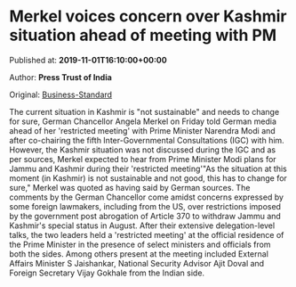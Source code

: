 
# Merkel voices concern over Kashmir situation ahead of meeting with PM

Published at: **2019-11-01T16:10:00+00:00**

Author: **Press Trust of India**

Original: [Business-Standard](https://www.business-standard.com/article/pti-stories/current-situation-in-kashmir-not-sustainable-needs-to-change-for-sure-merkel-119110101470_1.html)

The current situation in Kashmir is "not sustainable" and needs to change for sure, German Chancellor Angela Merkel on Friday told German media ahead of her 'restricted meeting' with Prime Minister Narendra Modi and after co-chairing the fifth Inter-Governmental Consultations (IGC) with him.
However, the Kashmir situation was not discussed during the IGC and as per sources, Merkel expected to hear from Prime Minister Modi plans for Jammu and Kashmir during their 'restricted meeting'"As the situation at this moment (in Kashmir) is not sustainable and not good, this has to change for sure," Merkel was quoted as having said by German sources.
The comments by the German Chancellor come amidst concerns expressed by some foreign lawmakers, including from the US, over restrictions imposed by the government post abrogation of Article 370 to withdraw Jammu and Kashmir's special status in August.
After their extensive delegation-level talks, the two leaders held a 'restricted meeting' at the official residence of the Prime Minister in the presence of select ministers and officials from both the sides.
Among others present at the meeting included External Affairs Minister S Jaishankar, National Security Advisor Ajit Doval and Foreign Secretary Vijay Gokhale from the Indian side.
